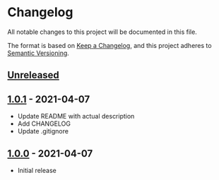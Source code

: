 # Changelog

All notable changes to this project will be documented in this file.

The format is based on [Keep a Changelog](https://keepachangelog.com/en/1.0.0/),
and this project adheres to [Semantic Versioning](https://semver.org/spec/v2.0.0.html).

## [Unreleased]

## [1.0.1] - 2021-04-07

- Update README with actual description
- Add CHANGELOG
- Update .gitignore

## [1.0.0] - 2021-04-07

- Initial release

[Unreleased]: https://github.com/sbeitzel/MultiSelectList/compare/1.0.1...HEAD
[1.0.1]: https://github.com/sbeitzel/MultiSelectList/compare/1.0.0...1.0.1
[1.0.0]: https://github.com/sbeitzel/MultiSelectList/releases/tag/1.0.0

